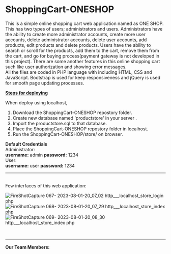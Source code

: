 # ShoppingCart-ONESHOP

This is a simple online shopping cart web application named as ONE SHOP. This has two types of users; administrators and users. Administrators have the ability to create more administrator accounts, create more user accounts, delete administrator accounts, delete user accounts, add products, edit products and delete products. Users have the ability to search or scroll for the products, add them to the cart, remove them from the cart, and go for buying process(payment gateway is not developed in this project). There are some another features in this online shopping cart such like user authorization and showing error messages.
<br/>
All the files are coded in PHP language with including HTML, CSS and JavaScript. Bootstrap is used for keep responsiveness and jQuery is used for smooth page updating processes.
<br/>


<b><u>Steps for deploying</u></b>

When deploy using localhost,

1. Download the ShoppingCart-ONESHOP repostory folder.
2. Create new database named 'productstore' in your server .
3. Import the productstore.sql to that database.
4. Place the ShoppingCart-ONESHOP repostory folder in localhost.
5. Run the ShoppingCart-ONESHOP/store/ on browser.

<b>Default Credentials</b><br/>
Administrator: <br/><b>username:</b> admin <b>password:</b> 1234 <br/>
User: <br/><b>username:</b> user <b>password:</b> 1234
<br/>
<hr/><br/>
Few interfaces of this web application:
<br/>

![FireShotCapture 067- 2023-08-01-20_07_02 http___localhost_store_login php](https://github.com/DilukChamika/ShoppingCart-ONESHOP/assets/103917677/98cddbc1-ebe1-45db-af51-e4be3f8b065f)
 <br/>
 ![FireShotCapture 068- 2023-08-01-20_07_29 http___localhost_store_index php](https://github.com/DilukChamika/ShoppingCart-ONESHOP/assets/103917677/5a19cc74-d40f-427c-ae68-5d3a93ba734b)
<br/>
![FireShotCapture 069- 2023-08-01-20_08_30 http___localhost_store_index php](https://github.com/DilukChamika/ShoppingCart-ONESHOP/assets/103917677/9183130d-d1a6-4df6-ad91-a02502f54b2b)

<br/>
<hr/>

<b>Our Team Members:</b>


